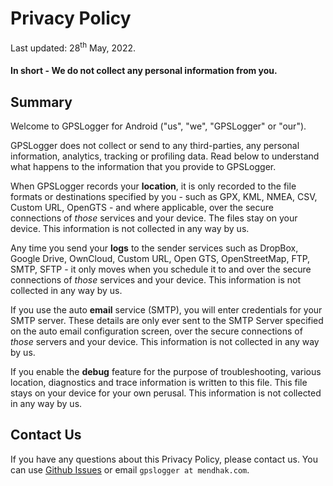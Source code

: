 # Privacy Policy

Last updated: 28<sup>th</sup> May, 2022.

#### In short - We do not collect any personal information from you.   

## Summary

Welcome to GPSLogger for Android ("us", "we", "GPSLogger" or "our").

GPSLogger does not collect or send to any third-parties, any personal information, analytics, tracking or profiling data.  Read below to understand what happens to the information that you provide to GPSLogger.

When GPSLogger records your **location**, it is only recorded to the file formats or destinations specified by you - such as GPX, KML, NMEA, CSV, Custom URL, OpenGTS - and where applicable, over the secure connections of *those* services and your device.  The files stay on your device.  This information is not collected in any way by us.

Any time you send your **logs** to the sender services such as DropBox, Google Drive, OwnCloud, Custom URL, Open GTS, OpenStreetMap, FTP, SMTP, SFTP - it only moves when you schedule it to and over the secure connections of *those* services and your device.  This information is not collected in any way by us.

If you use the auto **email** service (SMTP), you will enter credentials for your SMTP server.  These details are only ever sent to the SMTP Server specified on the auto email configuration screen, over the secure connections of *those* servers and your device.  This information is not collected in any way by us.

If you enable the **debug** feature for the purpose of troubleshooting, various location, diagnostics and trace information is written to this file.  This file stays on your device for your own perusal.  This information is not collected in any way by us.  


## Contact Us

If you have any questions about this Privacy Policy, please contact us. You can use [Github Issues](https://github.com/mendhak/gpslogger/issues) or email `gpslogger at mendhak.com`.
